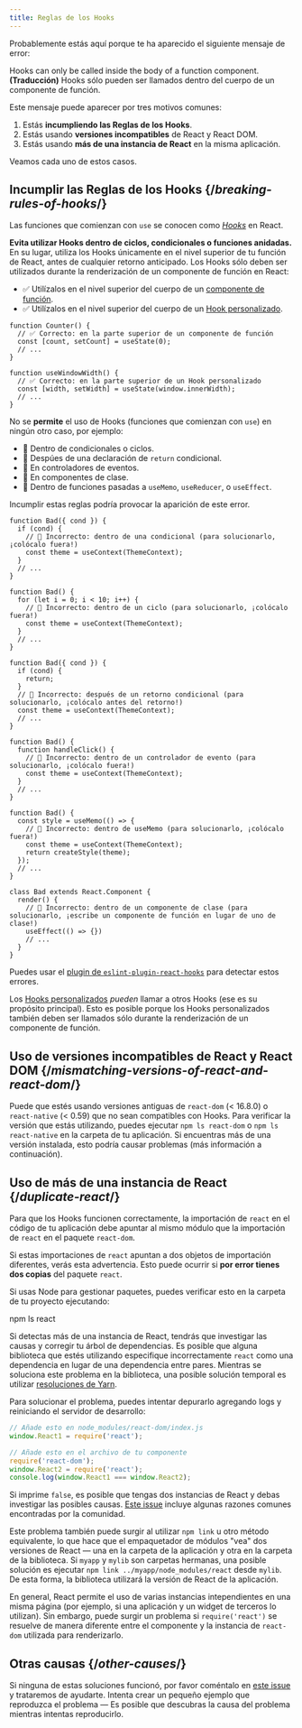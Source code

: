 ```yaml
---
title: Reglas de los Hooks
---
```


Probablemente estás aquí porque te ha aparecido el siguiente mensaje de error:

<ConsoleBlock level="error">

Hooks can only be called inside the body of a function component.
**(Traducción)**
Hooks sólo pueden ser llamados dentro del cuerpo de un componente de función.

</ConsoleBlock>

Este mensaje puede aparecer por tres motivos comunes:

1. Estás **incumpliendo las Reglas de los Hooks**.
2. Estás usando **versiones incompatibles** de React y React DOM.
3. Estás usando **más de una instancia de React** en la misma aplicación.

Veamos cada uno de estos casos.

## Incumplir las Reglas de los Hooks {/*breaking-rules-of-hooks*/}

Las funciones que comienzan con `use` se conocen como [*Hooks*](/reference/react) en React.

**Evita utilizar Hooks dentro de ciclos, condicionales o funciones anidadas.** En su lugar, utiliza los Hooks únicamente en el nivel superior de tu función de React, antes de cualquier retorno anticipado. Los Hooks sólo deben ser utilizados durante la renderización de un componente de función en React:

* ✅ Utilízalos en el nivel superior del cuerpo de un [componente de función](/learn/your-first-component).
* ✅ Utilízalos en el nivel superior del cuerpo de un [Hook personalizado](/learn/reusing-logic-with-custom-hooks).

```js{2-3,8-9}
function Counter() {
  // ✅ Correcto: en la parte superior de un componente de función
  const [count, setCount] = useState(0);
  // ...
}

function useWindowWidth() {
  // ✅ Correcto: en la parte superior de un Hook personalizado
  const [width, setWidth] = useState(window.innerWidth);
  // ...
}
```

No se **permite** el uso de Hooks (funciones que comienzan con `use`) en ningún otro caso, por ejemplo:

* 🔴 Dentro de condicionales o ciclos.
* 🔴 Despúes de una declaración de `return` condicional.
* 🔴 En controladores de eventos.
* 🔴 En componentes de clase.
* 🔴 Dentro de funciones pasadas a `useMemo`, `useReducer`, o `useEffect`.

Incumplir estas reglas podría provocar la aparición de este error.

```js{3-4,11-12,20-21}
function Bad({ cond }) {
  if (cond) {
    // 🔴 Incorrecto: dentro de una condicional (para solucionarlo, ¡colócalo fuera!)
    const theme = useContext(ThemeContext);
  }
  // ...
}

function Bad() {
  for (let i = 0; i < 10; i++) {
    // 🔴 Incorrecto: dentro de un ciclo (para solucionarlo, ¡colócalo fuera!)
    const theme = useContext(ThemeContext);
  }
  // ...
}

function Bad({ cond }) {
  if (cond) {
    return;
  }
  // 🔴 Incorrecto: después de un retorno condicional (para solucionarlo, ¡colócalo antes del retorno!)
  const theme = useContext(ThemeContext);
  // ...
}

function Bad() {
  function handleClick() {
    // 🔴 Incorrecto: dentro de un controlador de evento (para solucionarlo, ¡colócalo fuera!)
    const theme = useContext(ThemeContext);
  }
  // ...
}

function Bad() {
  const style = useMemo(() => {
    // 🔴 Incorrecto: dentro de useMemo (para solucionarlo, ¡colócalo fuera!)
    const theme = useContext(ThemeContext);
    return createStyle(theme);
  });
  // ...
}

class Bad extends React.Component {
  render() {
    // 🔴 Incorrecto: dentro de un componente de clase (para solucionarlo, ¡escribe un componente de función en lugar de uno de clase!)
    useEffect(() => {})
    // ...
  }
}
```

Puedes usar el [plugin de `eslint-plugin-react-hooks`](https://www.npmjs.com/package/eslint-plugin-react-hooks) para detectar estos errores.

<Note>

Los [Hooks personalizados](/learn/reusing-logic-with-custom-hooks) *pueden* llamar a otros Hooks (ese es su propósito principal). Esto es posible porque los Hooks personalizados también deben ser llamados sólo durante la renderización de un componente de función.

</Note>

## Uso de versiones incompatibles de React y React DOM {/*mismatching-versions-of-react-and-react-dom*/}

Puede que estés usando versiones antiguas de `react-dom` (< 16.8.0) o `react-native` (< 0.59) que no sean compatibles con Hooks. Para verificar la versión que estás utilizando, puedes ejecutar `npm ls react-dom` o `npm ls react-native` en la carpeta de tu aplicación. Si encuentras más de una versión instalada, esto podría causar problemas (más información a continuación).

## Uso de más de una instancia de React {/*duplicate-react*/}

Para que los Hooks funcionen correctamente, la importación de `react` en el código de tu aplicación debe apuntar al mismo módulo que la importación de `react` en el paquete `react-dom`.

Si estas importaciones de `react` apuntan a dos objetos de importación diferentes, verás esta advertencia. Esto puede ocurrir si **por error tienes dos copias** del paquete `react`.

Si usas Node para gestionar paquetes, puedes verificar esto en la carpeta de tu proyecto ejecutando:

<TerminalBlock>

npm ls react

</TerminalBlock>

Si detectas más de una instancia de React, tendrás que investigar las causas y corregir tu árbol de dependencias. Es posible que alguna biblioteca que estés utilizando especifique incorrectamente `react` como una dependencia en lugar de una dependencia entre pares. Mientras se soluciona este problema en la biblioteca, una posible solución temporal es utilizar [resoluciones de Yarn](https://runebook.dev/es/docs/yarn/selective-version-resolutions).

Para solucionar el problema, puedes intentar depurarlo agregando logs y reiniciando el servidor de desarrollo:

```js
// Añade esto en node_modules/react-dom/index.js
window.React1 = require('react');

// Añade esto en el archivo de tu componente
require('react-dom');
window.React2 = require('react');
console.log(window.React1 === window.React2);
```

Si imprime `false`, es posible que tengas dos instancias de React y debas investigar las posibles causas. [Este issue](https://github.com/facebook/react/issues/13991) incluye algunas razones comunes encontradas por la comunidad.

Este problema también puede surgir al utilizar `npm link` u otro método equivalente, lo que hace que el empaquetador de módulos "vea" dos versiones de React — una en la carpeta de la aplicación y otra en la carpeta de la biblioteca. Si `myapp` y `mylib` son carpetas hermanas, una posible solución es ejecutar `npm link ../myapp/node_modules/react` desde `mylib`. De esta forma, la biblioteca utilizará la versión de React de la aplicación.

<Note>

En general, React permite el uso de varias instancias intependientes en una misma página (por ejemplo, si una aplicación y un widget de terceros lo utilizan). Sin embargo, puede surgir un problema si `require('react')` se resuelve de manera diferente entre el componente y la instancia de `react-dom` utilizada para renderizarlo.

</Note>

## Otras causas {/*other-causes*/}

Si ninguna de estas soluciones funcionó, por favor coméntalo en [este issue](https://github.com/facebook/react/issues/13991) y trataremos de ayudarte. Intenta crear un pequeño ejemplo que reproduzca el problema — Es posible que descubras la causa del problema mientras intentas reproducirlo.
